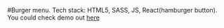 #Burger menu. Tech stack: HTML5, SASS, JS, React(hamburger button). 
You could check demo out [here](https://kocha1991.github.io/burger-menu/)
